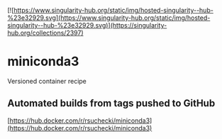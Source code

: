 [![https://www.singularity-hub.org/static/img/hosted-singularity--hub-%23e32929.svg](https://www.singularity-hub.org/static/img/hosted-singularity--hub-%23e32929.svg)](https://singularity-hub.org/collections/2397)


# miniconda3
Versioned container recipe

## Automated builds from tags pushed to GitHub

[https://hub.docker.com/r/rsuchecki/miniconda3](https://hub.docker.com/r/rsuchecki/miniconda3)

